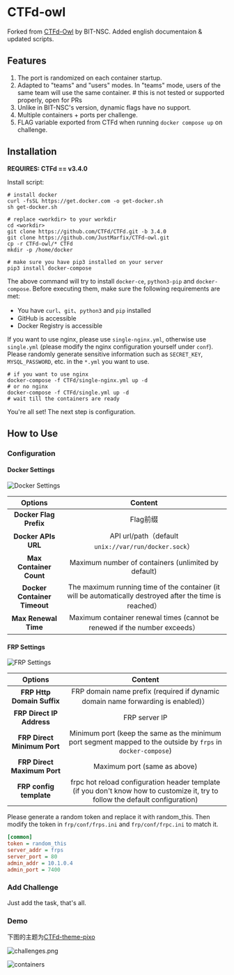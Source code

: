 # CTFd-owl

Forked from [CTFd-Owl](https://github.com/BIT-NSC/ctfd-owl.git) by BIT-NSC.
Added english documentaion & updated scripts.

## Features

1. The port is randomized on each container startup.
2. Adapted to "teams" and "users" modes. In "teams" mode, users of the same team will use the same container. # this is not tested or supported properly, open for PRs
3. Unlike in BIT-NSC's version, dynamic flags have no support.
4. Multiple containers + ports per challenge.
5. FLAG variable exported from CTFd when running `docker compose up` on challenge.

## Installation

**REQUIRES: CTFd == v3.4.0**

Install script:

```shell
# install docker
curl -fsSL https://get.docker.com -o get-docker.sh
sh get-docker.sh

# replace <workdir> to your workdir
cd <workdir>
git clone https://github.com/CTFd/CTFd.git -b 3.4.0
git clone https://github.com/JustMarfix/CTFd-owl.git
cp -r CTFd-owl/* CTFd
mkdir -p /home/docker

# make sure you have pip3 installed on your server
pip3 install docker-compose
```

The above command will try to install `docker-ce`, `python3-pip` and `docker-compose`. Before executing them, make sure
the following requirements are met:

* You have `curl`、`git`、`python3` and `pip` installed
* GitHub is accessible
* Docker Registry is accessible

If you want to use nginx, please use `single-nginx.yml`, otherwise use `single.yml` (please modify the nginx
configuration yourself under `conf`).
Please randomly generate sensitive information such as `SECRET_KEY`, `MYSQL_PASSWORD`, etc. in the `*.yml` you want to
use.

```shell
# if you want to use nginx
docker-compose -f CTFd/single-nginx.yml up -d
# or no nginx
docker-compose -f CTFd/single.yml up -d
# wait till the containers are ready
```

You're all set! The next step is configuration.

## How to Use

### Configuration

#### Docker Settings

![Docker Settings](./assets/ctfd-owl_admin_settings-docker.png)

|           Options            |                                                 Content                                                  |
|:----------------------------:|:--------------------------------------------------------------------------------------------------------:|
|    **Docker Flag Prefix**    |                                                  Flag前缀                                                  |
|     **Docker APIs URL**      |                            API url/path（default `unix://var/run/docker.sock`）                            |
|   **Max Container Count**    |                           Maximum number of containers (unlimited by default)                            |
| **Docker Container Timeout** | The maximum running time of the container (it will be automatically destroyed after the time is reached） |
|     **Max Renewal Time**     |                Maximum container renewal times (cannot be renewed if the number exceeds）                 |

#### FRP Settings

![FRP Settings](./assets/ctfd-owl_admin_settings-frp.png)

|           Options           |                                                            Content                                                             |
|:---------------------------:|:------------------------------------------------------------------------------------------------------------------------------:|
| **FRP Http Domain Suffix**  |                        FRP domain name prefix (required if dynamic domain name forwarding is enabled)）                         |
|  **FRP Direct IP Address**  |                                                         FRP server IP                                                          |
| **FRP Direct Minimum Port** |          Minimum port (keep the same as the minimum port segment mapped to the outside by `frps` in `docker-compose`)          |
| **FRP Direct Maximum Port** |                                                  Maximum port (same as above)                                                  |
|   **FRP config template**   | frpc hot reload configuration header template (if you don't know how to customize it, try to follow the default configuration) |

Please generate a random token and replace it with random_this. Then modify the token in `frp/conf/frps.ini` and `frp/conf/frpc.ini` to match it.
```ini
[common]
token = random_this
server_addr = frps
server_port = 80
admin_addr = 10.1.0.4
admin_port = 7400
```

### Add Challenge

Just add the task, that's all.

### Demo

下图的主题为[CTFd-theme-pixo](https://github.com/BIT-NSC/CTFd-theme-pixo)

![challenges.png](./assets/challenges.png)

![containers](./assets/ctfd-owl_admin_containers.png)

